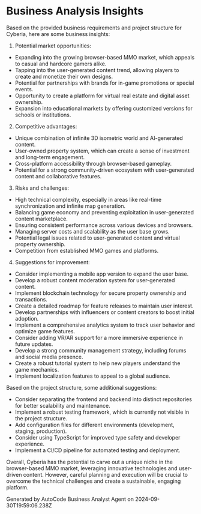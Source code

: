# Business Analysis Insights

Based on the provided business requirements and project structure for Cyberia, here are some
business insights:

1. Potential market opportunities:

-   Expanding into the growing browser-based MMO market, which appeals to casual and hardcore gamers
    alike.
-   Tapping into the user-generated content trend, allowing players to create and monetize their own
    designs.
-   Potential for partnerships with brands for in-game promotions or special events.
-   Opportunity to create a platform for virtual real estate and digital asset ownership.
-   Expansion into educational markets by offering customized versions for schools or institutions.

2. Competitive advantages:

-   Unique combination of infinite 3D isometric world and AI-generated content.
-   User-owned property system, which can create a sense of investment and long-term engagement.
-   Cross-platform accessibility through browser-based gameplay.
-   Potential for a strong community-driven ecosystem with user-generated content and collaborative
    features.

3. Risks and challenges:

-   High technical complexity, especially in areas like real-time synchronization and infinite map
    generation.
-   Balancing game economy and preventing exploitation in user-generated content marketplace.
-   Ensuring consistent performance across various devices and browsers.
-   Managing server costs and scalability as the user base grows.
-   Potential legal issues related to user-generated content and virtual property ownership.
-   Competition from established MMO games and platforms.

4. Suggestions for improvement:

-   Consider implementing a mobile app version to expand the user base.
-   Develop a robust content moderation system for user-generated content.
-   Implement blockchain technology for secure property ownership and transactions.
-   Create a detailed roadmap for feature releases to maintain user interest.
-   Develop partnerships with influencers or content creators to boost initial adoption.
-   Implement a comprehensive analytics system to track user behavior and optimize game features.
-   Consider adding VR/AR support for a more immersive experience in future updates.
-   Develop a strong community management strategy, including forums and social media presence.
-   Create a robust tutorial system to help new players understand the game mechanics.
-   Implement localization features to appeal to a global audience.

Based on the project structure, some additional suggestions:

-   Consider separating the frontend and backend into distinct repositories for better scalability
    and maintenance.
-   Implement a robust testing framework, which is currently not visible in the project structure.
-   Add configuration files for different environments (development, staging, production).
-   Consider using TypeScript for improved type safety and developer experience.
-   Implement a CI/CD pipeline for automated testing and deployment.

Overall, Cyberia has the potential to carve out a unique niche in the browser-based MMO market,
leveraging innovative technologies and user-driven content. However, careful planning and execution
will be crucial to overcome the technical challenges and create a sustainable, engaging platform.

Generated by AutoCode Business Analyst Agent on 2024-09-30T19:59:06.238Z
